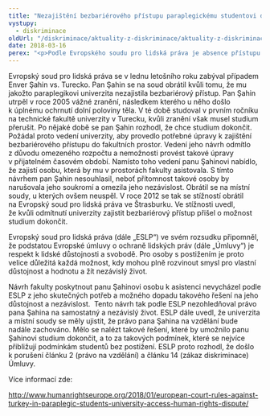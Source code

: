 ```yaml
---
title: "Nezajištění bezbariérového přístupu paraplegickému studentovi do univerzitní budovy bylo diskriminační, rozhodl soud"
vystupy:
  - diskriminace
oldUrl: "/diskriminace/aktuality-z-diskriminace/aktuality-z-diskriminace-2018/nezajisteni-bezbarieroveho-pristupu-paraplegickemu-studentovi-do-univerzitni-budovy-bylo-di/"
date: 2018-03-16
perex: "<p>Podle Evropského soudu pro lidská práva je absence přístupu do univerzitní budovy pro imobilní studující porušením jejich práva na vzdělání.</p>"
---
```


<!-- imported from the old website -->

<p>Evropský soud pro lidská práva se v lednu letošního roku zabýval případem Enver Şahin vs. Turecko. Pan Şahin se na soud obrátil kvůli tomu, že mu jakožto paraplegikovi univerzita nezajistila bezbariérový přístup. Pan Şahin utrpěl v roce 2005 vážné zranění, následkem kterého u něho došlo k úplnému ochrnutí dolní poloviny těla. V té době studoval v prvním ročníku na technické fakultě univerzity v Turecku, kvůli zranění však musel studium přerušit. Po nějaké době se pan Şahin rozhodl, že chce studium dokončit. Požádal proto vedení univerzity, aby provedlo potřebné úpravy k zajištění bezbariérového přístupu do fakultních prostor. Vedení jeho návrh odmítlo z důvodu omezeného rozpočtu a nemožnosti provést takové úpravy v přijatelném časovém období. Namísto toho vedení panu Şahinovi nabídlo, že zajistí osobu, která by mu v prostorách fakulty asistovala. S tímto návrhem pan Şahin nesouhlasil, neboť přítomnost takové osoby by narušovala jeho soukromí a omezila jeho nezávislost. Obrátil se na místní soudy, u kterých ovšem neuspěl. V roce 2012 se tak se stížností obrátil na Evropský soud pro lidská práva ve Štrasburku. Ve stížnosti uvedl, že kvůli odmítnutí univerzity zajistit bezbariérový přístup přišel o možnost studium dokončit.</p> <p>Evropský soud pro lidská práva (dále „ESLP“) ve svém rozsudku připomněl, že podstatou Evropské úmluvy o ochraně lidských práv (dále „Úmluvy“) je respekt k lidské důstojnosti a svobodě. Pro osoby s postižením je proto velice důležitá každá možnost, kdy mohou plně rozvinout smysl pro vlastní důstojnost a hodnotu a žít nezávislý život. </p> <p>Návrh fakulty poskytnout panu Şahinovi osobu k asistenci nevycházel podle ESLP z jeho skutečných potřeb a možného dopadu takového řešení na jeho důstojnost a nezávislost.  Tento návrh tak podle ESLP nezohledňoval právo pana Şahina na samostatný a nezávislý život. ESLP dále uvedl, že univerzita a místní soudy se měly ujistit, že právo pana Şahina na vzdělání bude nadále zachováno. Mělo se nalézt takové řešení, které by umožnilo panu Şahinovi studium dokončit, a to za takových podmínek, které se nejvíce přibližují podmínkám studentů bez postižení. ESLP proto rozhodl, že došlo k porušení článku 2 (právo na vzdělání) a článku 14 (zákaz diskriminace) Úmluvy.</p> <p>Více informací zde:</p> <a title="Otevření do nového okna" href="http://www.humanrightseurope.org/2018/01/european-court-rules-against-turkey-in-paraplegic-students-university-access-human-rights-dispute/" target="_blank">http://www.humanrightseurope.org/2018/01/european-court-rules-against-turkey-in-paraplegic-students-university-access-human-rights-dispute/</a> 

